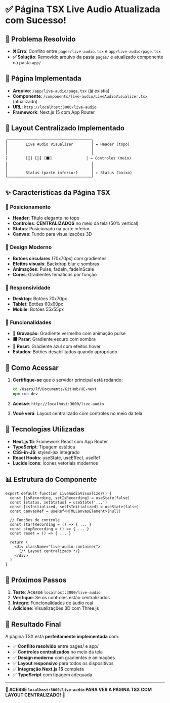 # ✅ Página TSX Live Audio Atualizada com Sucesso!

## 🎯 **Problema Resolvido**

- **❌ Erro**: Conflito entre `pages/live-audio.tsx` e `app/live-audio/page.tsx`
- **✅ Solução**: Removido arquivo da pasta `pages/` e atualizado componente na pasta `app/`

## 🎯 **Página Implementada**

- **Arquivo**: `/app/live-audio/page.tsx` (já existia)
- **Componente**: `/components/live-audio/LiveAudioVisualizer.tsx` (atualizado)
- **URL**: `http://localhost:3000/live-audio`
- **Framework**: Next.js 15 com App Router

## 🎨 **Layout Centralizado Implementado**

```
┌─────────────────────────────────────┐
│        Live Audio Visualizer        │ ← Header (topo)
│                                     │
│                                     │
│        [🔄] [🔴] [⬛]               │ ← Controles (meio)
│                                     │
│                                     │
│        Status (parte inferior)      │ ← Status (baixo)
└─────────────────────────────────────┘
```

## ✨ **Características da Página TSX**

### 🎯 **Posicionamento**
- **Header**: Título elegante no topo
- **Controles**: **CENTRALIZADOS** no meio da tela (50% vertical)
- **Status**: Posicionado na parte inferior
- **Canvas**: Fundo para visualizações 3D

### 🎨 **Design Moderno**
- **Botões circulares** (70x70px) com gradientes
- **Efeitos visuais**: Backdrop blur e sombras
- **Animações**: Pulse, fadeIn, fadeInScale
- **Cores**: Gradientes temáticos por função

### 📱 **Responsividade**
- **Desktop**: Botões 70x70px
- **Tablet**: Botões 60x60px
- **Mobile**: Botões 55x55px

### 🔘 **Funcionalidades**
- **🔴 Gravação**: Gradiente vermelho com animação pulse
- **⬛ Parar**: Gradiente escuro com sombra
- **🔄 Reset**: Gradiente azul com efeitos hover
- **Estados**: Botões desabilitados quando apropriado

## 🚀 **Como Acessar**

1. **Certifique-se** que o servidor principal está rodando:
   ```bash
   cd /Users/lf/Documents/GitHub/HE-next
   npm run dev
   ```

2. **Acesse**: `http://localhost:3000/live-audio`

3. **Você verá**: Layout centralizado com controles no meio da tela

## 🔧 **Tecnologias Utilizadas**

- **Next.js 15**: Framework React com App Router
- **TypeScript**: Tipagem estática
- **CSS-in-JS**: styled-jsx integrado
- **React Hooks**: useState, useEffect, useRef
- **Lucide Icons**: Ícones vetoriais modernos

## 📊 **Estrutura do Componente**

```tsx
export default function LiveAudioVisualizer() {
  const [isRecording, setIsRecording] = useState(false)
  const [status, setStatus] = useState('...')
  const [isInitialized, setIsInitialized] = useState(false)
  const canvasRef = useRef<HTMLCanvasElement>(null)

  // Funções de controle
  const startRecording = () => { ... }
  const stopRecording = () => { ... }
  const reset = () => { ... }

  return (
    <div className="live-audio-container">
      {/* Layout centralizado */}
    </div>
  )
}
```

## 🎯 **Próximos Passos**

1. **Teste**: Acesse `localhost:3000/live-audio`
2. **Verifique**: Se os controles estão centralizados
3. **Integre**: Funcionalidades de áudio real
4. **Adicione**: Visualizações 3D com Three.js

## 🎉 **Resultado Final**

A página TSX está **perfeitamente implementada** com:
- ✅ **Conflito resolvido** entre pages/ e app/
- ✅ **Controles centralizados** no meio da tela
- ✅ **Design moderno** com gradientes e animações
- ✅ **Layout responsivo** para todos os dispositivos
- ✅ **Integração Next.js 15** completa
- ✅ **TypeScript** com tipagem adequada

---

**🎯 ACESSE `localhost:3000/live-audio` PARA VER A PÁGINA TSX COM LAYOUT CENTRALIZADO! 🎉**
